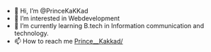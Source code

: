 - 👋 Hi, I’m @PrinceKaKKad
- 👀 I’m interested in Webdevelopment
- 🌱 I’m currently learning B.tech in Information communication and technology.
- 📫 How to reach me [Prince__Kakkad/]([https://www.instagram.com/prince__kakkad/](https://www.linkedin.com/in/prince-kakkad-516a61244/))

<!---
PrinceKaKKad/PrinceKaKKad is a ✨ special ✨ repository because its `README.md` (this file) appears on your GitHub profile.
You can click the Preview link to take a look at your changes.
--->
